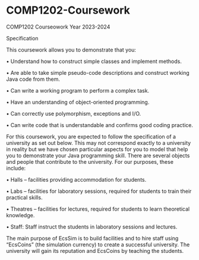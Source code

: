 # COMP1202-Coursework
COMP1202 Courseowork Year 2023-2024

Specification

This coursework allows you to demonstrate that you:

• Understand how to construct simple classes and implement methods.

• Are able to take simple pseudo-code descriptions and construct working Java code from them.

• Can write a working program to perform a complex task.

• Have an understanding of object-oriented programming.

• Can correctly use polymorphism, exceptions and I/O.

• Can write code that is understandable and confirms good coding practice.

For this coursework, you are expected to follow the specification of a university as set out below.
This may not correspond exactly to a university in reality but we have chosen particular aspects
for you to model that help you to demonstrate your Java programming skill.
There are several objects and people that contribute to the university. For our purposes,
these include:

• Halls – facilities providing accommodation for students.

• Labs – facilities for laboratory sessions, required for students to train their practical
skills.

• Theatres – facilities for lectures, required for students to learn theoretical knowledge.

• Staff: Staff instruct the students in laboratory sessions and lectures.

The main purpose of EcsSim is to build facilities and to hire staff using “EcsCoins” (the
simulation currency) to create a successful university. The university will gain its reputation
and EcsCoins by teaching the students.
